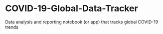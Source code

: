 # COVID-19-Global-Data-Tracker
Data analysis and reporting notebook (or app) that tracks global COVID-19 trends
